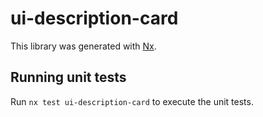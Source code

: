 # ui-description-card

This library was generated with [Nx](https://nx.dev).

## Running unit tests

Run `nx test ui-description-card` to execute the unit tests.
